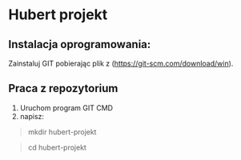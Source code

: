 # Hubert projekt

## Instalacja oprogramowania:

Zainstaluj GIT pobierając plik z (https://git-scm.com/download/win).

## Praca z repozytorium

1) Uruchom program GIT CMD
2) napisz: 
  > mkdir hubert-projekt <enter>
  
  > cd hubert-projekt <enter>
  
  
